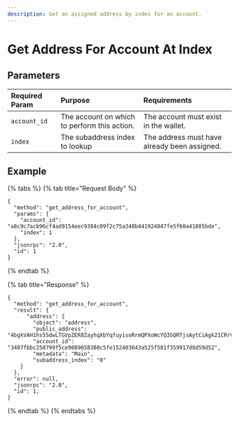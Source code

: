 ```yaml
---
description: Get an assigned address by index for an account.
---
```


# Get Address For Account At Index

## Parameters

| Required Param | Purpose | Requirements |
| :--- | :--- | :--- |
| `account_id` | The account on which to perform this action. | The account must exist in the wallet. |
| `index` | The subaddress index to lookup | The address must have already been assigned. |

## Example

{% tabs %}
{% tab title="Request Body" %}
```text
{
  "method": "get_address_for_account",
  "params": {
    "account_id": "a8c9c7acb96cf4ad9154eec9384c09f2c75a340b441924847fe5f60a41805bde",
    "index": 1
  },
  "jsonrpc": "2.0",
  "id": 1
}
```
{% endtab %}

{% tab title="Response" %}
```text
{
  "method": "get_address_for_account",
  "result": {
      "address": {
        "object": "address",
        "public_address": "4bgkVAH1hs55dwLTGVpZER8ZayhqXbYqfuyisoRrmQPXoWcYQ3SQRTjsAytCiAgk21CRrVNysVw5qwzweURzDK9HL3rGXFmAAahb364kYe3",
        "account_id": "3407fbbc250799f5ce9089658380c5fe152403643a525f581f359917d8d59d52",
        "metadata": "Main",
        "subaddress_index": "0"
    }
  },
  "error": null,
  "jsonrpc": "2.0",
  "id": 1,
}
```
{% endtab %}
{% endtabs %}

